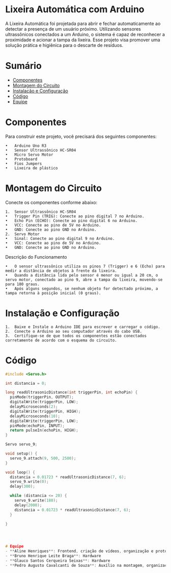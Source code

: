 # Lixeira Automática com Arduino

A Lixeira Automática foi projetada para abrir e fechar automaticamente ao detectar a presença de um usuário próximo. Utilizando sensores ultrassônicos conectados a um Arduino, o sistema é capaz de reconhecer a proximidade e acionar a tampa da lixeira. Esse projeto visa promover uma solução prática e higiênica para o descarte de resíduos.

# Sumário
- [Componentes](#componentes)
- [Montagem do Circuito](#montagem-do-circuito)
- [Instalação e Configuração](#instalação-e-configuração)
- [Código](#código)
- [Equipe](#equipe)



# Componentes

Para construir este projeto, você precisará dos seguintes componentes:

    •   Arduino Uno R3
    •   Sensor Ultrassônico HC-SR04
    •   Micro Servo Motor
    •   Protoboard
    •   Fios Jumpers
    •   Lixeira de plástico



# Montagem do Circuito

Conecte os componentes conforme abaixo:

	1.	Sensor Ultrassônico HC-SR04
	•	Trigger Pin (TRIG): Conecte ao pino digital 7 no Arduino.
	•	Echo Pin (ECHO): Conecte ao pino digital 6 no Arduino.
	•	VCC: Conecte ao pino de 5V no Arduino.
	•	GND: Conecte ao pino GND no Arduino.
	2.	Servo Motor
	•	Sinal: Conecte ao pino digital 9 no Arduino.
	•	VCC: Conecte ao pino de 5V no Arduino.
	•	GND: Conecte ao pino GND no Arduino.


Descrição do Funcionamento

	•	O sensor ultrassônico utiliza os pinos 7 (Trigger) e 6 (Echo) para medir a distância de objetos à frente da lixeira.
	•	Quando a distância lida pelo sensor é menor ou igual a 20 cm, o servo motor, conectado ao pino 9, abre a tampa da lixeira, movendo-se para 180 graus.
	•	Após alguns segundos, se nenhum objeto for detectado próximo, a tampa retorna à posição inicial (0 graus).




# Instalação e Configuração

	1.	Baixe e Instale o Arduino IDE para escrever e carregar o código.
	2.	Conecte o Arduino ao seu computador através do cabo USB.
	3.	Certifique-se de que todos os componentes estão conectados corretamente de acordo com o esquema do circuito.



# Código

```cpp
#include <Servo.h>

int distancia = 0;

long readUltrasonicDistance(int triggerPin, int echoPin) {
  pinMode(triggerPin, OUTPUT);
  digitalWrite(triggerPin, LOW);
  delayMicroseconds(2);
  digitalWrite(triggerPin, HIGH);
  delayMicroseconds(10);
  digitalWrite(triggerPin, LOW);
  pinMode(echoPin, INPUT);
  return pulseIn(echoPin, HIGH);
}

Servo servo_9;

void setup() {
  servo_9.attach(9, 500, 2500);
}

void loop() {
  distancia = 0.01723 * readUltrasonicDistance(7, 6);
  servo_9.write(0);
  delay(300);

  while (distancia <= 20) {
    servo_9.write(180);
    delay(2000);
    distancia = 0.01723 * readUltrasonicDistance(7, 6);
  }

}




# Equipe
- **Aline Henriques**: Frontend, criação de vídeos, organização e prototipação.
- **Bruno Henrique Leite Braga**: Hardware
- **Glauco Santos Cerqueira Seixas**: Hardware
- **Pedro Augusto Cavalcanti de Souza**: Auxílio na montagem, organização e testes